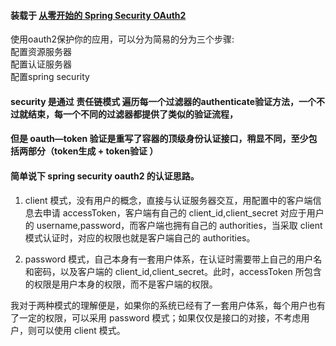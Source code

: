 #### 装载于 [从零开始的 Spring Security OAuth2](https://www.cnkirito.moe/Spring-Security-OAuth2-1/)
使用oauth2保护你的应用，可以分为简易的分为三个步骤:  
配置资源服务器  
配置认证服务器  
配置spring security  

#### security 是通过 责任链模式 遍历每一个过滤器的authenticate验证方法，一个不过就结束，每一个不同的过滤器都提供了类似的验证流程，
#### 但是 oauth—token 验证是重写了容器的顶级身份认证接口，稍显不同，至少包括两部分（token生成 + token验证 ）   

#### 简单说下 spring security oauth2 的认证思路。
1. client 模式，没有用户的概念，直接与认证服务器交互，用配置中的客户端信息去申请 accessToken，客户端有自己的 client_id,client_secret 对应于用户的 username,password，而客户端也拥有自己的 authorities，当采取 client 模式认证时，对应的权限也就是客户端自己的 authorities。

2. password 模式，自己本身有一套用户体系，在认证时需要带上自己的用户名和密码，以及客户端的 client_id,client_secret。此时，accessToken 所包含的权限是用户本身的权限，而不是客户端的权限。

我对于两种模式的理解便是，如果你的系统已经有了一套用户体系，每个用户也有了一定的权限，可以采用 password 模式；如果仅仅是接口的对接，不考虑用户，则可以使用 client 模式。
